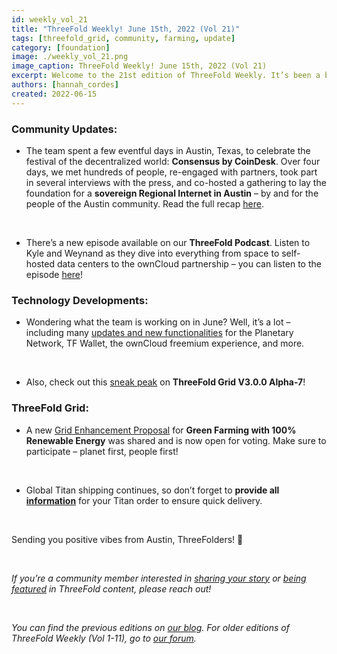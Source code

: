 ```yaml
---
id: weekly_vol_21
title: "ThreeFold Weekly! June 15th, 2022 (Vol 21)"
tags: [threefold_grid, community, farming, update]
category: [foundation]
image: ./weekly_vol_21.png
image_caption: ThreeFold Weekly! June 15th, 2022 (Vol 21)
excerpt: Welcome to the 21st edition of ThreeFold Weekly. It’s been a big week! Let’s take a quick look at the latest happenings within the ThreeFold universe.
authors: [hannah_cordes]
created: 2022-06-15
---
```


### Community Updates:

* The team spent a few eventful days in Austin, Texas, to celebrate the festival of the decentralized world: **Consensus by CoinDesk**. Over four days, we met hundreds of people, re-engaged with partners, took part in several interviews with the press, and co-hosted a gathering to lay the foundation for a **sovereign Regional Internet in Austin** – by and for the people of the Austin community. Read the full recap [here](https://forum.threefold.io/t/consensus-2022-and-laying-the-foundation-for-austins-sovereign-internet/3018).

<br/>

* There’s a new episode available on our **ThreeFold Podcast**. Listen to Kyle and Weynand as they dive into everything from space to self-hosted data centers to the ownCloud partnership – you can listen to the episode [here](https://anchor.fm/threefoldpodcast)!

### Technology Developments:

* Wondering what the team is working on in June? Well, it’s a lot – including many [updates and new functionalities](https://forum.threefold.io/t/threefold-product-updates-tfgrid-v3-a-6-plan-may-2022/2808?u=hannahcordes) for the Planetary Network, TF Wallet, the ownCloud freemium experience, and more.

<br/>

* Also, check out this [sneak peak](https://forum.threefold.io/t/threefold-product-updates-tfgrid-v3-a-6-plan-may-2022/2808?u=hannahcordes) on **ThreeFold Grid V3.0.0 Alpha-7**!

### ThreeFold Grid: 

* A new [Grid Enhancement Proposal](https://forum.threefold.io/t/gep-for-super-green-farming-with-100-renewable-energy/2992) for **Green Farming with 100% Renewable Energy** was shared and is now open for voting. Make sure to participate – planet first, people first!

<br/>

* Global Titan shipping continues, so don’t forget to **provide all [information](https://forum.threefold.io/t/creating-your-v3-farm-required-for-open-unshipped-orders/2144)** for your Titan order to ensure quick delivery.

<br/>

Sending you positive vibes from Austin, ThreeFolders! 🙌 

<br/>

*If you’re a community member interested in [sharing your story](https://forum.threefold.io/t/looking-for-farmer-stories-to-share-with-the-world/2398?u=hannahcordes) or [being featured](https://forum.threefold.io/t/looking-for-people-to-feature-in-threefold-content-its-super-simple/2636/3) in ThreeFold content, please reach out!*

<br/>

*You can find the previous editions on [our blog](https://threefold.io/blog). For older editions of ThreeFold Weekly (Vol 1-11), go to [our forum](https://forum.threefold.io/c/ecosystem-developments/41).*
